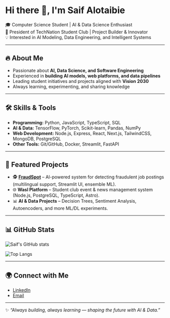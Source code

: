 # Hi there 👋, I'm Saif Alotaibie  

🎓 Computer Science Student | AI & Data Science Enthusiast  
🚀 President of TechNation Student Club | Project Builder & Innovator  
💡 Interested in AI Modeling, Data Engineering, and Intelligent Systems  

---

## 🔥 About Me
- Passionate about **AI, Data Science, and Software Engineering**  
- Experienced in **building AI models, web platforms, and data pipelines**  
- Leading student initiatives and projects aligned with **Vision 2030**  
- Always learning, experimenting, and sharing knowledge  

---

## 🛠️ Skills & Tools
- **Programming:** Python, JavaScript, TypeScript, SQL  
- **AI & Data:** TensorFlow, PyTorch, Scikit-learn, Pandas, NumPy  
- **Web Development:** Node.js, Express, React, Next.js, TailwindCSS, MongoDB, PostgreSQL  
- **Other Tools:** Git/GitHub, Docker, Streamlit, FastAPI  

---

## 📌 Featured Projects
- 🕵️ **[FraudSpot](https://github.com/AI-AugToOct/machine-learning-project-fraudspot)** – AI-powered system for detecting fraudulent job postings (multilingual support, Streamlit UI, ensemble ML).  
- 🌐 **Wasl Platform** – Student club event & news management system (Node.js, PostgreSQL, TypeScript, Astro).  
- 📊 **AI & Data Projects** – Decision Trees, Sentiment Analysis, Autoencoders, and more ML/DL experiments.  

---

## 📊 GitHub Stats
![Saif's GitHub stats](https://github-readme-stats.vercel.app/api?username=SaifAlotaibie&show_icons=true&theme=tokyonight)  

![Top Langs](https://github-readme-stats.vercel.app/api/top-langs/?username=SaifAlotaibie&layout=compact&theme=tokyonight)  

---

## 🌍 Connect with Me
- [LinkedIn](https://www.linkedin.com/in/YOUR-LINKEDIN)  
- [Email](mailto:YOUR-EMAIL@example.com)  

---
✨ *“Always building, always learning — shaping the future with AI & Data.”*  

